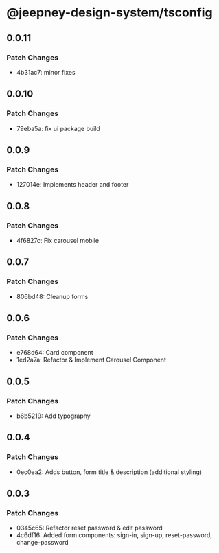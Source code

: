 # @jeepney-design-system/tsconfig

## 0.0.11

### Patch Changes

- 4b31ac7: minor fixes

## 0.0.10

### Patch Changes

- 79eba5a: fix ui package build

## 0.0.9

### Patch Changes

- 127014e: Implements header and footer

## 0.0.8

### Patch Changes

- 4f6827c: Fix carousel mobile

## 0.0.7

### Patch Changes

- 806bd48: Cleanup forms

## 0.0.6

### Patch Changes

- e768d64: Card component
- 1ed2a7a: Refactor & Implement Carousel Component

## 0.0.5

### Patch Changes

- b6b5219: Add typography

## 0.0.4

### Patch Changes

- 0ec0ea2: Adds button, form title & description (additional styling)

## 0.0.3

### Patch Changes

- 0345c65: Refactor reset password & edit password
- 4c6df16: Added form components: sign-in, sign-up, reset-password, change-password
